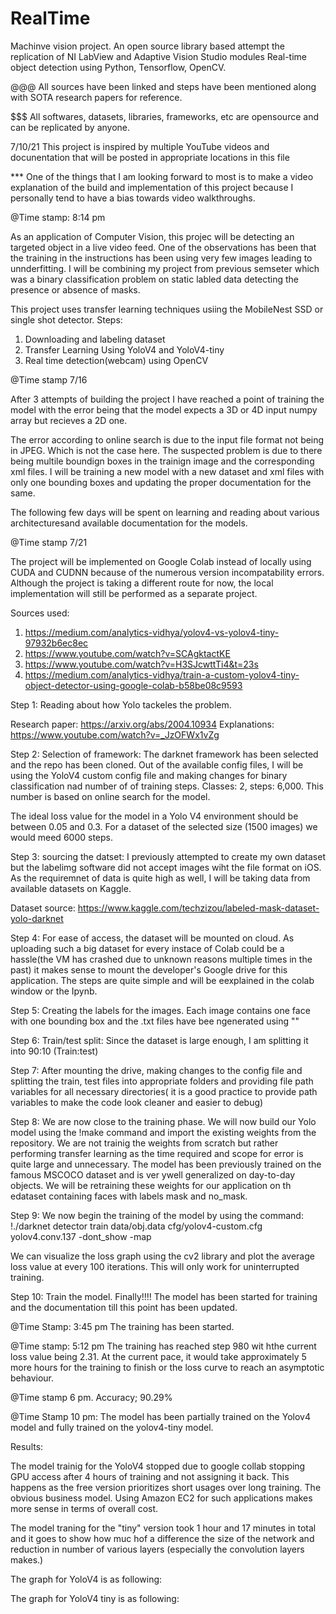 # RealTime
Machinve vision project. An open source library based attempt the replication of NI LabView and Adaptive Vision Studio modules
Real-time object detection using Python, Tensorflow, OpenCV.

@@@ All sources have been linked and steps have been mentioned along with SOTA research papers for reference. 

$$$ All softwares, datasets, libraries, frameworks, etc are opensource and can be replicated by anyone.

7/10/21
This project is inspired by multiple YouTube videos and docunentation that will be posted in appropriate locations in this file

*** One of the things that I am looking forward to most is to make a video explanation of the build and implementation of this project because I personally tend to
have a bias towards video walkthroughs.

@Time stamp: 8:14 pm

As an application of Computer Vision, this projec will be detecting an targeted object in a live video feed. One of the observations has been that the training in the instructions has been using very few images leading to unnderfitting.  I will be combining my project from previous semseter which was a binary classification problem on static labled data detecting the presence or absence of masks.

This project uses transfer learning techniques usiing the MobileNest SSD or single shot detector.
Steps:

1. Downloading and labeling dataset
2. Transfer Learning Using YoloV4 and YoloV4-tiny
3. Real time detection(webcam) using OpenCV

@Time stamp 7/16

After 3 attempts of building the project I have reached a point of training the model with the error being that the model expects a 3D or 4D input numpy array but recieves a 2D one.

The error according to online search is due to the input file format not being in JPEG. Which is not the case here. The suspected problem is due to there being multile boundign boxes in the trainign image and the corresponding xml files. I will be training a new model with a new dataset and xml files with only one bounding boxes and updating the proper documentation for the same.

The following few days will be spent on learning and reading about various architecturesand available documentation for the models.

@Time stamp 7/21

The project will be implemented on Google Colab instead of locally using CUDA and CUDNN because of the numerous version incompatability errors. Although the project is taking a different route for now, the local implementation will still be performed as a separate project.

Sources used: 
1. https://medium.com/analytics-vidhya/yolov4-vs-yolov4-tiny-97932b6ec8ec
2. https://www.youtube.com/watch?v=SCAgktactKE
3. https://www.youtube.com/watch?v=H3SJcwttTi4&t=23s
4. https://medium.com/analytics-vidhya/train-a-custom-yolov4-tiny-object-detector-using-google-colab-b58be08c9593

Step 1: Reading about how Yolo tackeles the problem.

Research paper: https://arxiv.org/abs/2004.10934
Explanations: https://www.youtube.com/watch?v=_JzOFWx1vZg

Step 2: Selection of framework: The darknet framework has been selected and the repo has been cloned. Out of the available config files, I will be using the YoloV4 custom config file and making changes for binary classification nad number of of training steps. Classes: 2, steps: 6,000. This number is based on online search for the model. 

The ideal loss value for the model in a Yolo V4 environment should be between 0.05 and 0.3. For a dataset of the selected size (1500 images) we would meed 6000 steps.

Step 3: sourcing the datset: I previously attempted to create my own dataset but the labelimg software did not accept images wiht the file format on iOS. As the requiremnet of data is quite high as well, I will be taking data from available datasets on Kaggle.

  Dataset source: https://www.kaggle.com/techzizou/labeled-mask-dataset-yolo-darknet


Step 4: For ease of access, the dataset will be mounted on cloud. As uploading such a big dataset for every instace of Colab could be a hassle(the VM has crashed due to unknown reasons multiple times in the past) it makes sense to mount the developer's Google drive for this application. The steps are quite simple and will be eexplained in the colab window or the Ipynb.

Step 5: Creating the labels for the images. Each image contains one face with one bounding box and the .txt files have bee ngenerated using ""

Step 6: Train/test split: Since the dataset is large enough, I am splitting it into 90:10 (Train:test)

Step 7: After mounting the drive, making changes to the config file and splitting the train, test files into appropriate folders and providing file path variables for all necessary directories( it is a good practice to provide path variables to make the code look cleaner and easier to debug)

Step 8: We are now close to the training phase. We will now build our Yolo model using the !make command and import the existing weights from the repository. We are not trainig the weights from scratch but rather performing transfer learning as the time required and scope for error is quite large and unnecessary. The model has been previously trained on the famous MSCOCO dataset and is ver ywell generalized on day-to-day objects. We will be retraining these weights for our application on th edataset containing faces with labels mask and no_mask.

Step 9: We now begin the training of the model by using the command: !./darknet detector train data/obj.data cfg/yolov4-custom.cfg yolov4.conv.137 -dont_show -map

We can visualize the loss graph using the cv2 library and plot the average loss value at every 100 iterations. This will only work for uninterrupted training.

Step 10: Train the model. Finally!!!! The model has been started for training and the documentation till this point has been updated.

@Time Stamp: 3:45 pm The training has been started.

@Time stamp: 5:12 pm The training has reached step 980 wit hthe current loss value being 2.31. At the current pace, it would take approximately 5 more hours for the training to finish or the loss curve to reach an asymptotic behaviour.

@Time stamp 6 pm. Accuracy; 90.29%

@Time Stamp 10 pm: The model has been partially trained on the Yolov4 model and fully trained on the yolov4-tiny model.

Results:

The model trainig for the YoloV4 stopped due to google collab stopping GPU access after 4 hours of training and not assigning it back. This happens as the free version prioritizes short usages over long training. The obvious business model. Using Amazon EC2 for such applications makes more sense in terms of overall cost.

The model traning for the "tiny" version took 1 hour and 17 minutes in total and it goes to show how muc hof a difference the size of the network and reduction in number of various layers (especially the convolution layers makes.)

The graph for YoloV4 is as following:

The graph for YoloV4 tiny is as following:
